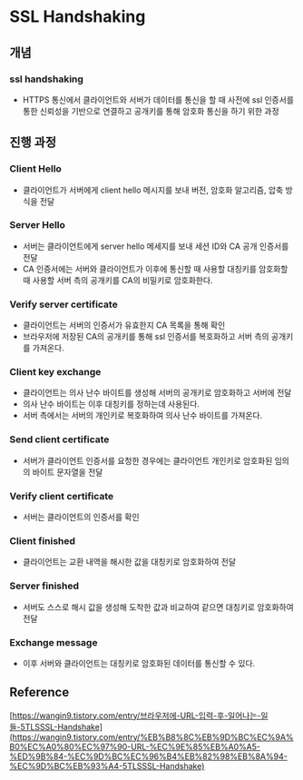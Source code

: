 # SSL Handshaking

## 개념

### ssl handshaking

- HTTPS 통신에서 클라이언트와 서버가 데이터를 통신을 할 때 사전에 ssl 인증서를 통한 신뢰성을 기반으로 연결하고 공개키를 통해 암호화 통신을 하기 위한 과정

## 진행 과정

### Client Hello

- 클라이언트가 서버에게 client hello 메시지를 보내 버전, 암호화 알고리즘, 압축 방식을 전달

### Server Hello

- 서버는 클라이언트에게 server hello 메세지를 보내 세션 ID와 CA 공개 인증서를 전달
- CA 인증서에는 서버와 클라이언트가 이후에 통신할 때 사용할 대칭키를 암호화할 때 사용할 서버 측의 공개키를 CA의 비밀키로 암호화한다.

### Verify server certificate

- 클라이언트는 서버의 인증서가 유효한지 CA 목록을 통해 확인
- 브라우저에 저장된 CA의 공개키를 통해 ssl 인증서를 복호화하고 서버 측의 공개키를 가져온다.

### Client key exchange

- 클라이언트는 의사 난수 바이트를 생성해 서버의 공개키로 암호화하고 서버에 전달
- 의사 난수 바이트는 이후 대칭키를 정하는데 사용된다.
- 서버 측에서는 서버의 개인키로 복호화하여 의사 난수 바이트를 가져온다.

### Send client certificate

- 서버가 클라이언트 인증서를 요청한 경우에는 클라이언트 개인키로 암호화된 임의의 바이트 문자열을 전달

### Verify client certificate

- 서버는 클라이언트의 인증서를 확인

### Client finished

- 클라이언트는 교환 내역을 해시한 값을 대칭키로 암호화하여 전달

### Server finished

- 서버도 스스로 해시 값을 생성해 도착한 값과 비교하여 같으면 대칭키로 암호화하여 전달

### Exchange message

- 이후 서버와 클라이언트는 대칭키로 암호화된 데이터를 통신할 수 있다.

## Reference

[https://wangin9.tistory.com/entry/브라우저에-URL-입력-후-일어나는-일들-5TLSSSL-Handshake](https://wangin9.tistory.com/entry/%EB%B8%8C%EB%9D%BC%EC%9A%B0%EC%A0%80%EC%97%90-URL-%EC%9E%85%EB%A0%A5-%ED%9B%84-%EC%9D%BC%EC%96%B4%EB%82%98%EB%8A%94-%EC%9D%BC%EB%93%A4-5TLSSSL-Handshake)